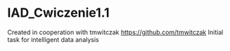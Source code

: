 # IAD_Cwiczenie1.1
Created in cooperation with tmwitczak
https://github.com/tmwitczak
Initial task for intelligent data analysis

